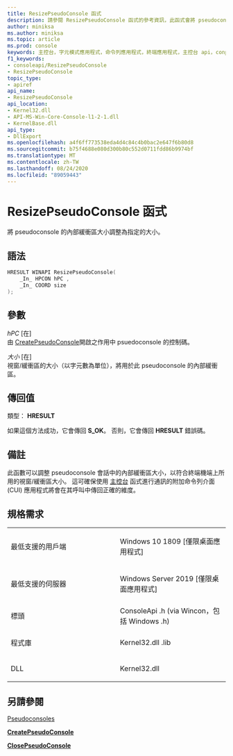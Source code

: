```yaml
---
title: ResizePseudoConsole 函式
description: 請參閱 ResizePseudoConsole 函式的參考資訊，此函式會將 pseudoconsole 的內部緩衝區大小調整為指定的大小。
author: miniksa
ms.author: miniksa
ms.topic: article
ms.prod: console
keywords: 主控台，字元模式應用程式，命令列應用程式，終端應用程式，主控台 api，conpty，pseudoconsole
f1_keywords:
- consoleapi/ResizePseudoConsole
- ResizePseudoConsole
topic_type:
- apiref
api_name:
- ResizePseudoConsole
api_location:
- Kernel32.dll
- API-MS-Win-Core-Console-l1-2-1.dll
- KernelBase.dll
api_type:
- DllExport
ms.openlocfilehash: a4f6ff773538eda4d4c84c4b0bac2e647f6b80d8
ms.sourcegitcommit: b75f4688e080d300b80c552d0711fdd86b9974bf
ms.translationtype: MT
ms.contentlocale: zh-TW
ms.lasthandoff: 08/24/2020
ms.locfileid: "89059443"
---
```

# <a name="resizepseudoconsole-function"></a>ResizePseudoConsole 函式


將 pseudoconsole 的內部緩衝區大小調整為指定的大小。

<a name="syntax"></a>語法
------

```C
HRESULT WINAPI ResizePseudoConsole(
    _In_ HPCON hPC ,
    _In_ COORD size
);
```

<a name="parameters"></a>參數
----------

*hPC* \[在\]  
由 [CreatePseudoConsole](createpseudoconsole.md)開啟之作用中 psuedoconsole 的控制碼。

*大小* \[在\]  
視窗/緩衝區的大小（以字元數為單位），將用於此 pseudoconsole 的內部緩衝區。 

<a name="return-value"></a>傳回值
------------

類型： **HRESULT**

如果這個方法成功，它會傳回 **S_OK**。 否則，它會傳回 **HRESULT** 錯誤碼。

<a name="remarks"></a>備註
-------

此函數可以調整 pseudoconsole 會話中的內部緩衝區大小，以符合終端機端上所用的視窗/緩衝區大小。 這可確保使用 [主控台](console-functions.md) 函式進行通訊的附加命令列介面 (CUI) 應用程式將會在其呼叫中傳回正確的維度。

<a name="requirements"></a>規格需求
------------

<table>
<colgroup>
<col width="50%" />
<col width="50%" />
</colgroup>
<tbody>
<tr class="odd">
<td><p>最低支援的用戶端</p></td>
<td><p>Windows 10 1809 [僅限桌面應用程式]</p></td>
</tr>
<tr class="even">
<td><p>最低支援的伺服器</p></td>
<td><p>Windows Server 2019 [僅限桌面應用程式]</p></td>
</tr>
<tr class="odd">
<td><p>標頭</p></td>
<td>ConsoleApi .h (via Wincon，包括 Windows .h) </td>
</tr>
<tr class="even">
<td><p>程式庫</p></td>
<td>Kernel32.dll .lib</td>
</tr>
<tr class="odd">
<td><p>DLL</p></td>
<td>Kernel32.dll</td>
</tr>
<tr class="even">
</tr>
<tr class="odd">
</tr>
<tr class="even">
</tr>
</tbody>
</table>

## <a name="span-idsee_alsospansee-also"></a><span id="see_also"></span>另請參閱

[Pseudoconsoles](pseudoconsoles.md)

[**CreatePseudoConsole**](createpseudoconsole.md)

[**ClosePseudoConsole**](closepseudoconsole.md)
